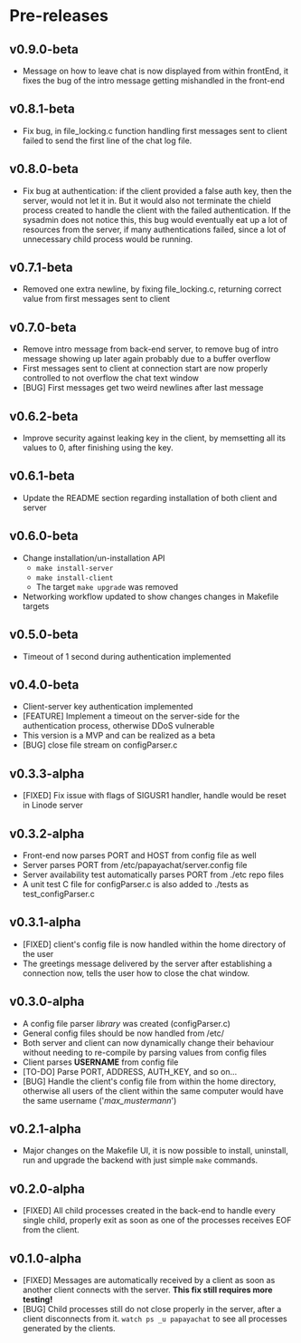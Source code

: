 # Pre-releases
## v0.9.0-beta
* Message on how to leave chat is now displayed from within frontEnd, it fixes the bug of the intro message getting mishandled in the front-end
## v0.8.1-beta
* Fix bug, in file_locking.c function handling first messages sent to client failed to send the first line of the chat log
  file.
## v0.8.0-beta
* Fix bug at authentication: if the client provided a false auth key, then the server, would not let it in. But it would also
  not terminate the chield process created to handle the client with the failed authentication. If the sysadmin does not notice
  this, this bug would eventually eat up a lot of resources from the server, if many authentications failed, since a lot of unnecessary
  child process would be running.
## v0.7.1-beta
* Removed one extra newline, by fixing file_locking.c, returning correct value from first messages sent to client
## v0.7.0-beta
* Remove intro message from back-end server, to remove bug of intro message showing up later again
  probably due to a buffer overflow
* First messages sent to client at connection start are now properly controlled to not 
  overflow the chat text window
* [BUG] First messages get two weird newlines after last message
## v0.6.2-beta
* Improve security against leaking key in the client, by memsetting all its values to 0, after finishing using the key.
## v0.6.1-beta
* Update the README section regarding installation of both client and server
## v0.6.0-beta
* Change installation/un-installation API
	- `make install-server`
	- `make install-client`
	- The target `make upgrade` was removed
* Networking workflow updated to show changes changes in Makefile targets
## v0.5.0-beta
* Timeout of 1 second during authentication implemented
## v0.4.0-beta
* Client-server key authentication implemented
* [FEATURE] Implement a timeout on the server-side for the authentication process, otherwise DDoS vulnerable
* This version is a MVP and can be realized as a beta
* [BUG] close file stream on configParser.c
## v0.3.3-alpha
* [FIXED] Fix issue with flags of SIGUSR1 handler, handle would be reset in Linode server
## v0.3.2-alpha
* Front-end now parses PORT and HOST from config file as well
* Server parses PORT from /etc/papayachat/server.config file
* Server availability test automatically parses PORT from ./etc repo files
* A unit test C file for configParser.c is also added to ./tests as test_configParser.c
## v0.3.1-alpha
* [FIXED] client's config file is now handled within the home directory of the user
* The greetings message delivered by the server after establishing a connection now,
  tells the user how to close the chat window.
## v0.3.0-alpha
* A config file parser _library_ was created (configParser.c)
* General config files should be now handled from /etc/
* Both server and client can now dynamically change their behaviour without needing to re-compile by parsing values from config files
* Client parses **USERNAME** from config file
* [TO-DO] Parse PORT, ADDRESS, AUTH_KEY, and so on...
* [BUG] Handle the client's config file from within the home directory, otherwise all users of the client within the same computer would have the
  same username ('_max_mustermann_')
## v0.2.1-alpha
* Major changes on the Makefile UI, it is now possible to install, uninstall, run and upgrade the backend with just simple `make` commands.
## v0.2.0-alpha
* [FIXED] All child processes created in the back-end to handle every single child, properly exit as soon as one of the processes receives EOF from the client.
## v0.1.0-alpha
* [FIXED] Messages are automatically received by a client as soon as another client connects with the server. **This fix still requires more testing!**
* [BUG] Child processes still do not close properly in the server, after a client disconnects from it. `watch ps _u papayachat` to see all processes generated by the clients.
